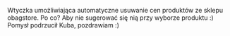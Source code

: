 Wtyczka umożliwiająca automatyczne usuwanie cen produktów ze sklepu obagstore.
Po co? Aby nie sugerować się nią przy wyborze produktu :)
Pomysł podrzucił Kuba, pozdrawiam :)
